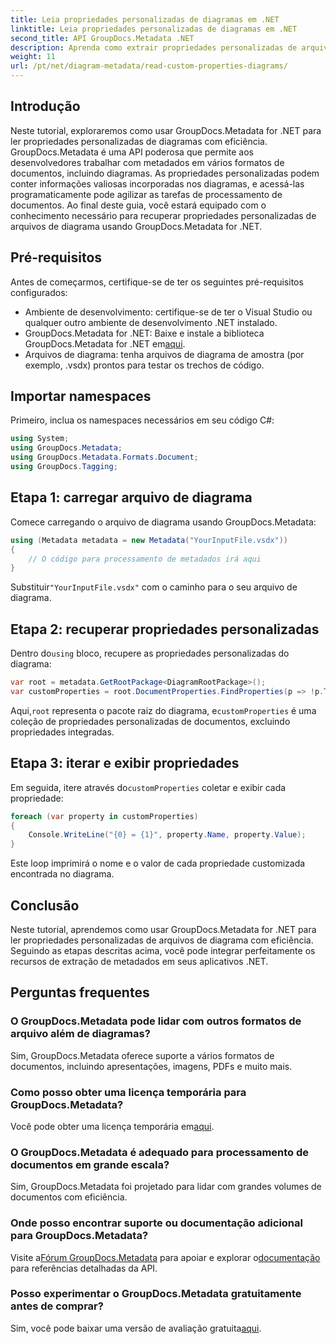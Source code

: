 ```yaml
---
title: Leia propriedades personalizadas de diagramas em .NET
linktitle: Leia propriedades personalizadas de diagramas em .NET
second_title: API GroupDocs.Metadata .NET
description: Aprenda como extrair propriedades personalizadas de arquivos de diagrama em .NET usando GroupDocs.Metadata. Guia passo a passo fácil para desenvolvedores.
weight: 11
url: /pt/net/diagram-metadata/read-custom-properties-diagrams/
---
```

## Introdução
Neste tutorial, exploraremos como usar GroupDocs.Metadata for .NET para ler propriedades personalizadas de diagramas com eficiência. GroupDocs.Metadata é uma API poderosa que permite aos desenvolvedores trabalhar com metadados em vários formatos de documentos, incluindo diagramas. As propriedades personalizadas podem conter informações valiosas incorporadas nos diagramas, e acessá-las programaticamente pode agilizar as tarefas de processamento de documentos. Ao final deste guia, você estará equipado com o conhecimento necessário para recuperar propriedades personalizadas de arquivos de diagrama usando GroupDocs.Metadata for .NET.
## Pré-requisitos
Antes de começarmos, certifique-se de ter os seguintes pré-requisitos configurados:
- Ambiente de desenvolvimento: certifique-se de ter o Visual Studio ou qualquer outro ambiente de desenvolvimento .NET instalado.
-  GroupDocs.Metadata for .NET: Baixe e instale a biblioteca GroupDocs.Metadata for .NET em[aqui](https://releases.groupdocs.com/metadata/net/).
- Arquivos de diagrama: tenha arquivos de diagrama de amostra (por exemplo, .vsdx) prontos para testar os trechos de código.

## Importar namespaces
Primeiro, inclua os namespaces necessários em seu código C#:
```csharp
using System;
using GroupDocs.Metadata;
using GroupDocs.Metadata.Formats.Document;
using GroupDocs.Tagging;
```
## Etapa 1: carregar arquivo de diagrama
Comece carregando o arquivo de diagrama usando GroupDocs.Metadata:
```csharp
using (Metadata metadata = new Metadata("YourInputFile.vsdx"))
{
    // O código para processamento de metadados irá aqui
}
```
 Substituir`"YourInputFile.vsdx"` com o caminho para o seu arquivo de diagrama.
## Etapa 2: recuperar propriedades personalizadas
 Dentro do`using` bloco, recupere as propriedades personalizadas do diagrama:
```csharp
var root = metadata.GetRootPackage<DiagramRootPackage>();
var customProperties = root.DocumentProperties.FindProperties(p => !p.Tags.Contains(Tags.Document.BuiltIn));
```
 Aqui,`root` representa o pacote raiz do diagrama, e`customProperties` é uma coleção de propriedades personalizadas de documentos, excluindo propriedades integradas.
## Etapa 3: iterar e exibir propriedades
 Em seguida, itere através do`customProperties` coletar e exibir cada propriedade:
```csharp
foreach (var property in customProperties)
{
    Console.WriteLine("{0} = {1}", property.Name, property.Value);
}
```
Este loop imprimirá o nome e o valor de cada propriedade customizada encontrada no diagrama.

## Conclusão
Neste tutorial, aprendemos como usar GroupDocs.Metadata for .NET para ler propriedades personalizadas de arquivos de diagrama com eficiência. Seguindo as etapas descritas acima, você pode integrar perfeitamente os recursos de extração de metadados em seus aplicativos .NET.

## Perguntas frequentes
### O GroupDocs.Metadata pode lidar com outros formatos de arquivo além de diagramas?
Sim, GroupDocs.Metadata oferece suporte a vários formatos de documentos, incluindo apresentações, imagens, PDFs e muito mais.
### Como posso obter uma licença temporária para GroupDocs.Metadata?
 Você pode obter uma licença temporária em[aqui](https://purchase.groupdocs.com/temporary-license/).
### O GroupDocs.Metadata é adequado para processamento de documentos em grande escala?
Sim, GroupDocs.Metadata foi projetado para lidar com grandes volumes de documentos com eficiência.
### Onde posso encontrar suporte ou documentação adicional para GroupDocs.Metadata?
 Visite a[Fórum GroupDocs.Metadata](https://forum.groupdocs.com/c/metadata/14) para apoiar e explorar o[documentação](https://tutorials.groupdocs.com/metadata/net/) para referências detalhadas da API.
### Posso experimentar o GroupDocs.Metadata gratuitamente antes de comprar?
 Sim, você pode baixar uma versão de avaliação gratuita[aqui](https://releases.groupdocs.com/).